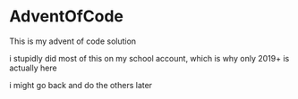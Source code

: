 # AdventOfCode
This is my advent of code solution

i stupidly did most of this on my school account, which is why only 2019+ is actually here

i might go back and do the others later
